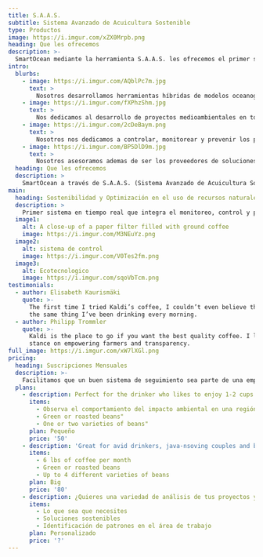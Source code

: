 ```yaml
---
title: S.A.A.S.
subtitle: Sistema Avanzado de Acuicultura Sostenible
type: Productos
image: https://i.imgur.com/xZX0Mrpb.png
heading: Que les ofrecemos
description: >-
  SmartOcean mediante la herramienta S.A.A.S. les ofrecemos el primer sistema en tiempo real que integra el monitoreo, control y predicción de las emisiones  generadas por la salmonicultura, siendo capaz de obtener datos provenientes del proceso de transformación digital de la industria además de garantizar la confidencialidad y seguridad de la información
intro:
  blurbs:
    - image: https://i.imgur.com/AQblPc7m.jpg
      text: >
        Nosotros desarrollamos herramientas híbridas de modelos oceanográfico y biogeoquímicos, con el objeto de monitorear y controlar en tiempo real la incorporación sustancias provenientes de la actividad acuícola, potenciada con algoritmos de inteligencia artificial para la predicción de posibles impactos.
    - image: https://i.imgur.com/fXPhzShm.jpg
      text: >
        Nos dedicamos al desarrollo de proyectos medioambientales en todas sus fases, enfocados en el área marítima costera.
    - image: https://i.imgur.com/2cDeBaym.png
      text: >
        Nosotros nos dedicamos a controlar, monitorear y prevenir los posibles efectos de la actividad antropogénica producida por la industria acuícola, energética o productiva sobre el medio marino y litoral.
    - image: https://i.imgur.com/BP5DlD9m.jpg
      text: >
        Nosotros asesoramos ademas de ser los proveedores de soluciones tecnológicas para conservar y utilizar sosteniblemente los océanos, mares, costas y los recursos marinos por parte de las industrias que se ven beneficiadas de este recurso natural.
  heading: Que les ofrecemos
  description: >
    SmartOcean a través de S.A.A.S. (Sistema Avanzado de Acuicultura Sostenible), permite la incorporación del uso de datos e incorporación de tecnología, pudiendo optimizar los procesos productivos actuales. Ayuda a reducir la huella de carbono y contribuye así a la sostenibilidad del negocio.
main:
  heading: Sostenibilidad y Optimización en el uso de recursos naturales
  description: >
    Primer sistema en tiempo real que integra el monitoreo, control y predicción de las emisiones  generadas por la salmonicultura, siendo capaz de obtener datos provenientes del proceso de transformación digital de la industria además de garantizar la confidencialidad y seguridad de la información
  image1:
    alt: A close-up of a paper filter filled with ground coffee
    image: https://i.imgur.com/M3NEuYz.png
  image2:
    alt: sistema de control
    image: https://i.imgur.com/V0Tes2fm.png
  image3:
    alt: Ecotecnologico
    image: https://i.imgur.com/sqoVbTcm.png
testimonials:
  - author: Elisabeth Kaurismäki
    quote: >-
      The first time I tried Kaldi’s coffee, I couldn’t even believe that was
      the same thing I’ve been drinking every morning.
  - author: Philipp Trommler
    quote: >-
      Kaldi is the place to go if you want the best quality coffee. I love their
      stance on empowering farmers and transparency.
full_image: https://i.imgur.com/xW7lXGl.png
pricing:
  heading: Suscripciones Mensuales
  description: >-
    Facilitamos que un buen sistema de seguimiento sea parte de una empresa o proyecto. Elija uno de nuestros planes de suscripción mensual para recibir un excelente servicio de acuerdo a sus necesidades del mes. Contáctenos para más detalles e información de pago.
  plans:
    - description: Perfect for the drinker who likes to enjoy 1-2 cups per day.
      items:
        - Observa el comportamiento del impacto ambiental en una región
        - Green or roasted beans"
        - One or two varieties of beans"
      plan: Pequeño
      price: '50'
    - description: 'Great for avid drinkers, java-nsoving couples and bigger crowds'
      items:
        - 6 lbs of coffee per month
        - Green or roasted beans
        - Up to 4 different varieties of beans
      plan: Big
      price: '80'
    - description: ¿Quieres una variedad de análisis de tus proyectos y empresas? Prueba nuestro plan personalizado
      items:
        - Lo que sea que necesites
        - Soluciones sostenibles
        - Identificación de patrones en el área de trabajo
      plan: Personalizado
      price: '?'
---
```



